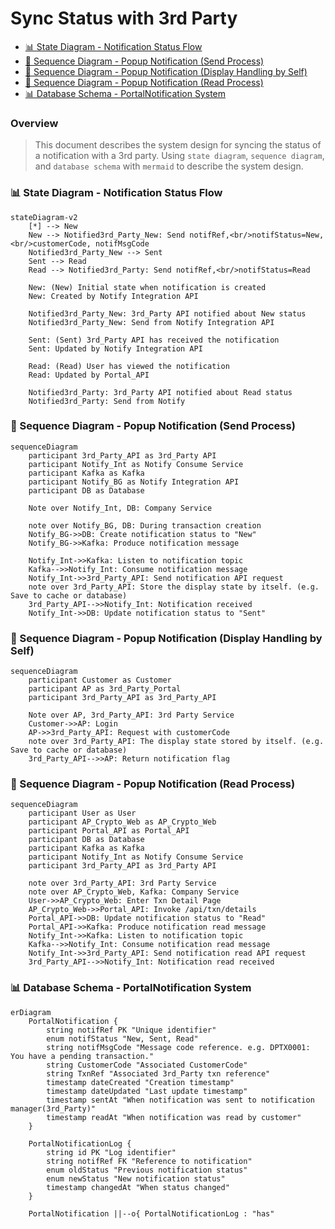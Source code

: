 # Sync Status with 3rd Party <!-- omit from toc -->
- [📊 State Diagram - Notification Status Flow](#-state-diagram---notification-status-flow)
- [🔁 Sequence Diagram - Popup Notification (Send Process)](#-sequence-diagram---popup-notification-send-process)
- [🔁 Sequence Diagram - Popup Notification (Display Handling by Self)](#-sequence-diagram---popup-notification-display-handling-by-self)
- [🔁 Sequence Diagram - Popup Notification (Read Process)](#-sequence-diagram---popup-notification-read-process)
- [📊 Database Schema - PortalNotification System](#-database-schema---portalnotification-system)

### Overview
> This document describes the system design for syncing the status of a notification with a 3rd party.
> Using `state diagram`, `sequence diagram`, and `database schema` with `mermaid` to describe the system design.


### 📊 State Diagram - Notification Status Flow
```mermaid
stateDiagram-v2
    [*] --> New
    New --> Notified3rd_Party_New: Send notifRef,<br/>notifStatus=New, <br/>customerCode, notifMsgCode
    Notified3rd_Party_New --> Sent
    Sent --> Read
    Read --> Notified3rd_Party: Send notifRef,<br/>notifStatus=Read
    
    New: (New) Initial state when notification is created
    New: Created by Notify Integration API
    
    Notified3rd_Party_New: 3rd_Party API notified about New status
    Notified3rd_Party_New: Send from Notify Integration API

    Sent: (Sent) 3rd_Party API has received the notification
    Sent: Updated by Notify Integration API
    
    Read: (Read) User has viewed the notification
    Read: Updated by Portal_API
    
    Notified3rd_Party: 3rd_Party API notified about Read status
    Notified3rd_Party: Send from Notify
```


### 🔁 Sequence Diagram - Popup Notification (Send Process)
```mermaid
sequenceDiagram
    participant 3rd_Party_API as 3rd_Party API
    participant Notify_Int as Notify Consume Service
    participant Kafka as Kafka
    participant Notify_BG as Notify Integration API
    participant DB as Database
    
    Note over Notify_Int, DB: Company Service

    note over Notify_BG, DB: During transaction creation
    Notify_BG->>DB: Create notification status to "New"
    Notify_BG->>Kafka: Produce notification message
    
    Notify_Int->>Kafka: Listen to notification topic
    Kafka-->>Notify_Int: Consume notification message
    Notify_Int->>3rd_Party_API: Send notification API request
    note over 3rd_Party_API: Store the display state by itself. (e.g. Save to cache or database)
    3rd_Party_API-->>Notify_Int: Notification received
    Notify_Int->>DB: Update notification status to "Sent"
```
### 🔁 Sequence Diagram - Popup Notification (Display Handling by Self)
```mermaid	
sequenceDiagram
    participant Customer as Customer
    participant AP as 3rd_Party_Portal
    participant 3rd_Party_API as 3rd_Party_API

    Note over AP, 3rd_Party_API: 3rd Party Service
    Customer->>AP: Login
    AP->>3rd_Party_API: Request with customerCode
    note over 3rd_Party_API: The display state stored by itself. (e.g. Save to cache or database)
    3rd_Party_API-->>AP: Return notification flag
```


### 🔁 Sequence Diagram - Popup Notification (Read Process)
```mermaid
sequenceDiagram
    participant User as User
    participant AP_Crypto_Web as AP_Crypto_Web
    participant Portal_API as Portal_API
    participant DB as Database 
    participant Kafka as Kafka
    participant Notify_Int as Notify Consume Service
    participant 3rd_Party_API as 3rd_Party API
    
    note over 3rd_Party_API: 3rd Party Service
    note over AP_Crypto_Web, Kafka: Company Service
    User->>AP_Crypto_Web: Enter Txn Detail Page
    AP_Crypto_Web->>Portal_API: Invoke /api/txn/details
    Portal_API->>DB: Update notification status to "Read"
    Portal_API->>Kafka: Produce notification read message
    Notify_Int->>Kafka: Listen to notification topic
    Kafka-->>Notify_Int: Consume notification read message
    Notify_Int->>3rd_Party_API: Send notification read API request
    3rd_Party_API-->>Notify_Int: Notification read received
```

### 📊 Database Schema - PortalNotification System
```mermaid
erDiagram
    PortalNotification {
        string notifRef PK "Unique identifier"
        enum notifStatus "New, Sent, Read"
        string notifMsgCode "Message code reference. e.g. DPTX0001: You have a pending transaction."
        string CustomerCode "Associated CustomerCode"
        string TxnRef "Associated 3rd_Party txn reference"
        timestamp dateCreated "Creation timestamp"
        timestamp dateUpdated "Last update timestamp"
        timestamp sentAt "When notification was sent to notification manager(3rd_Party)"
        timestamp readAt "When notification was read by customer"
    }
    
    PortalNotificationLog {
        string id PK "Log identifier"
        string notifRef FK "Reference to notification"
        enum oldStatus "Previous notification status"
        enum newStatus "New notification status"
        timestamp changedAt "When status changed"
    }
  
    PortalNotification ||--o{ PortalNotificationLog : "has"
```